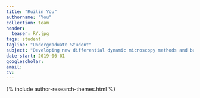 ```yaml
---
title: "Ruilin You"
authorname: "You"
collection: team
header:
  teaser: RY.jpg
tags: student
tagline: "Undergraduate Student"
subject: "Developing new differential dynamic microscopy methods and building our latest light sheet microscope"
date-start: 2019-06-01
googlescholar: 
email: 
cv: 
---
```


<p align= "justify">

{% include author-research-themes.html %}
